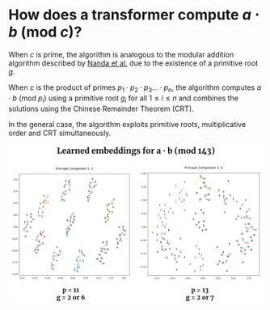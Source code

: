 # How does a transformer compute $a \cdot b\text{ (mod } c)$?

When $c$ is prime, the algorithm is analogous to the modular addition algorithm described by [Nanda et al.](https://arxiv.org/abs/2301.05217) due to the existence of a primitive root $g$.

When $c$ is the product of primes $p_1 \cdot p_2 \cdot p_3 \dots \cdot p_n$, the algorithm computes $a \cdot b \text{ (mod } p_i)$ using a primitive root $g_i$ for all $1 \le i \le n$ and combines the solutions using the Chinese Remainder Theorem (CRT).

In the general case, the algorithm exploits primitive roots, multiplicative order and CRT simultaneously.

<p align="center">
  <img src="https://github.com/amudide/multiplication/blob/main/figure.png" alt="Figure"/>
</p>

